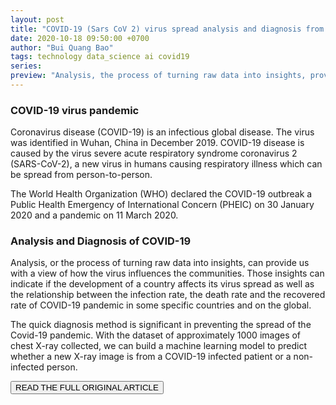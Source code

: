```yaml
---
layout: post
title: "COVID-19 (Sars CoV 2) virus spread analysis and diagnosis from radiography"
date: 2020-10-18 09:50:00 +0700
author: "Bui Quang Bao"
tags: technology data_science ai covid19
series:
preview: "Analysis, the process of turning raw data into insights, provide us with a view of how Coronavirus disease influences the communities, indicate if the development of a country affects its virus spread as well as the infection rate, the death rate and the recovered rate. Diagnosis method is potential in preventing the spread of the pandemic. With the dataset of chest X-ray, we can build a Machine Learning model to predict if a new X-ray image is from COVID-19 infected or non-infected."
---
```


### COVID-19 virus pandemic
Coronavirus disease (COVID-19) is an infectious global disease. The virus was identified in Wuhan, China in December 2019. COVID-19 disease is caused by the virus severe acute respiratory syndrome coronavirus 2 (SARS-CoV-2), a new virus in humans causing respiratory illness which can be spread from person-to-person.

The World Health Organization (WHO) declared the COVID-19 outbreak a Public Health Emergency of International Concern (PHEIC) on 30 January 2020 and a pandemic on 11 March 2020.
### Analysis and Diagnosis of COVID-19
Analysis, or the process of turning raw data into insights, can provide us with a view of how the virus influences the communities. Those insights can indicate if the development of a country affects its virus spread as well as the relationship between the infection rate, the death rate and the recovered rate of COVID-19 pandemic in some specific countries and on the global.

The quick diagnosis method is significant in preventing the spread of the Covid-19 pandemic. With the dataset of approximately 1000 images of chest X-ray collected, we can build a machine learning model to predict whether a new X-ray image is from a COVID-19 infected patient or a non-infected person.

<a href="https://github.com/buiquangbao/COVID-19-Virus-Analysis-and-Diagnosis" target="_blank">
  <button class="button-in-post">READ THE FULL ORIGINAL ARTICLE</button>
</a>
